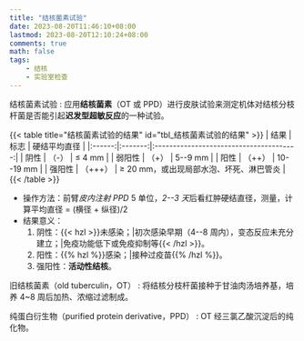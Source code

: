 ```yaml
---
title: "结核菌素试验"
date: 2023-08-20T11:46:10+08:00
lastmod: 2023-08-20T12:10:24+08:00
comments: true
math: false
tags:
    - 结核
    - 实验室检查
---
```


结核菌素试验
: 应用**结核菌素**（OT 或 PPD）进行皮肤试验来测定机体对结核分枝杆菌是否能引起**迟发型超敏反应**的一种试验。

<!--more-->

{{< table title="结核菌素试验的结果" id="tbl_结核菌素试验的结果" >}}
|  结果  |   标志  |               硬结平均直径              |
|:------:|:-------:|:---------------------------------------:|
|  阴性  |  （-）  |                  ≤ 4 mm                 |
| 弱阳性 |  （+）  |                 5--9 mm                 |
|  阳性  |  （++） |                10--19 mm                |
| 强阳性 | （+++） | ≥ 20 mm，或出现局部水泡、坏死、淋巴管炎 |
{{< /table >}}


- 操作方法：前臂*皮内注射 PPD* 5 单位，*2--3 天*后看红肿硬结直径，测量，计算平均直径 = (横径 + 纵径)/2
- 结果意义：
    1. 阴性：{{< hzl >}}未感染；|初次感染早期（4--8 周内），变态反应未充分建立；|免疫功能低下或免疫抑制等{{< /hzl >}}。
    2. 阳性：{{% hzl %}}感染；|接种过疫苗{{% /hzl %}}。
    3. 强阳性：**活动性结核**。

旧结核菌素（old tuberculin，OT）
: 将结核分枝杆菌接种于甘油肉汤培养基，培养 4~8 周后加热、浓缩过滤制成。

纯蛋白衍生物（purified protein derivative，PPD）
: OT 经三氯乙酸沉淀后的纯化物。
